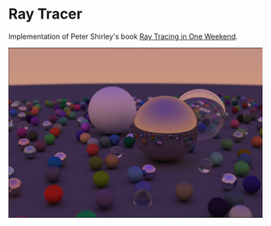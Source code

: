 # Ray Tracer

Implementation of Peter Shirley's book [Ray Tracing in One Weekend](https://www.amazon.com/Ray-Tracing-Weekend-Minibooks-Book-ebook/dp/B01B5AODD8/ref=sr_1_1?ie=UTF8&qid=1495392204&sr=8-1&keywords=ray+tracing+in+a+weekend).

![Screenshot](./screenshots/sunset_scene.png?raw=true "Screenshot of current progress")
